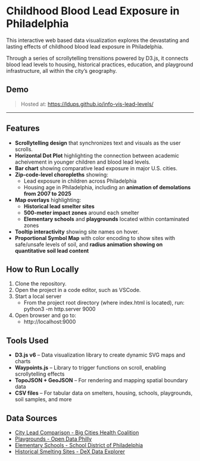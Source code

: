 # Childhood Blood Lead Exposure in Philadelphia

This interactive web based data visualization explores the devastating and lasting effects of childhood blood lead exposure in Philadelphia. 

Through a series of scrollytelling trensitions powered by D3.js, it connects blood lead levels to housing, historical practices, education, and playground infrastructure, all within the city’s geography.

## Demo

> Hosted at: https://ldups.github.io/info-vis-lead-levels/

---

## Features

- **Scrollytelling design** that synchronizes text and visuals as the user scrolls.
- **Horizontal Dot Plot** highlighting the connection between academic acheivement in younger children and blood lead levels.
- **Bar chart** showing comparative lead exposure in major U.S. cities.
- **Zip-code-level choropleths** showing:
    - Lead exposure in children across Philadelphia 
    - Housing age in Philadelphia, including an **animation of demolations from 2007 to 2025** 
- **Map overlays** highlighting:
  - **Historical lead smelter sites**
  - **500-meter impact zones** around each smelter
  - **Elementary schools** and **playgrounds** located within contaminated zones
- **Tooltip interactivity** showing site names on hover.
- **Proportional Symbol Map** with color encoding to show sites with safe/unsafe levels of soil, and **radius animation showing on quantitative soil lead content**

## How to Run Locally

1. Clone the repository.
2. Open the project in a code editor, such as VSCode.
3. Start a local server
    - From the project root directory (where index.html is located), run: python3 -m http.server 9000
4. Open browser and go to: 
    - http://localhost:9000

## Tools Used

- **D3.js v6** – Data visualization library to create dynamic SVG maps and charts  
- **Waypoints.js** – Library to trigger functions on scroll, enabling scrollytelling effects  
- **TopoJSON + GeoJSON** – For rendering and mapping spatial boundary data
- **CSV files** – For tabular data on smelters, housing, schools, playgrounds, soil samples, and more  

## Data Sources
- [City Lead Comparison - Big Cities Health Coalition](https://bigcitieshealthdata.org/compare/?city=6&cities=1%2C2%2C3%2C4%2C5%2C7%2C8%2C9%2C10%2C12%2C13%2C14%2C15%2C16%2C17%2C19%2C20%2C21%2C22%2C23%2C24%2C25%2C26%2C27%2C28%2C29%2C30%2C31%2C32%2C33%2C34%2C35%2C36%2C37&metrics=09-01-01&years=2022&groups=&sort=high&geoStrata=)
- [Playgrounds - Open Data Philly](https://opendataphilly.org/datasets/ppr-playgrounds/)
- [Elementary Schools - School District of Philadelphia](https://cdn.philasd.org/offices/performance/Open_Data/School_Information/School_List/2023-2024%20Master%20School%20List%20(20231003).csv)
- [Historical Smelting Sites - DeX Data Explorer](https://dex.edirepository.org/dex/profile/27788)
